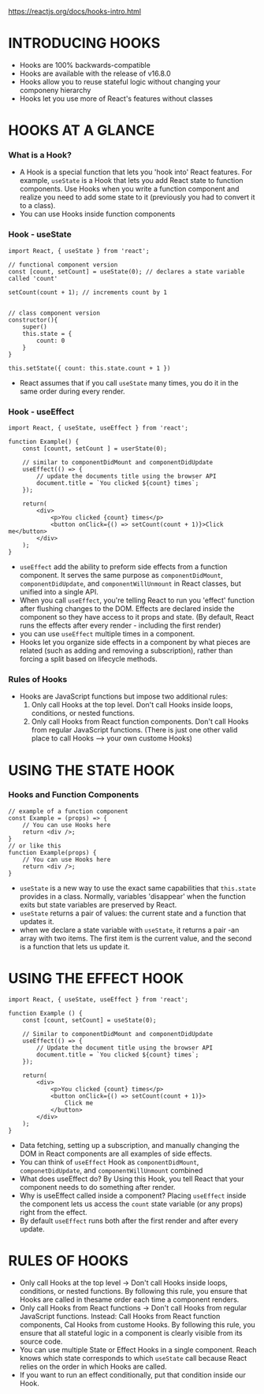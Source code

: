 https://reactjs.org/docs/hooks-intro.html
#		
# INTRODUCING HOOKS

- Hooks are 100% backwards-compatible
- Hooks are available with the release of v16.8.0
- Hooks allow you to reuse stateful logic without changing your componeny hierarchy
- Hooks let you use more of React's features without classes
#
# HOOKS AT A GLANCE

### What is a Hook?
- A Hook is a special function that lets you 'hook into' React features. For example, `useState` is a Hook that lets you add React state to function components. Use Hooks when you write a function component and realize you need to add some state to it (previously you had to convert it to a class).
- You can use Hooks inside function components

### Hook - useState

```
import React, { useState } from 'react';
 
// functional component version
const [count, setCount] = useState(0); // declares a state variable called 'count'

setCount(count + 1); // increments count by 1


// class component version
constructor(){
	super()
	this.state = {
		count: 0
	}
}

this.setState({ count: this.state.count + 1 })
```

- React assumes that if you call `useState` many times, you do it in the same order during every render.

### Hook - useEffect
```
import React, { useState, useEffect } from 'react';

function Example() {
	const [countt, setCount ] = userState(0);

    // similar to componentDidMount and componentDidUpdate
	useEffect(() => {
		// update the documents title using the browser API
 		document.title = `You clicked ${count} times`;
	});

	return(
		<div>
			<p>You clicked {count} times</p>
			<button onClick={() => setCount(count + 1)}>Click me</button>
		</div>
	);
}
```
- `useEffect` add the ability to preform side effects from a function component. It serves the same purpose as `componentDidMount`, `componentDidUpdate`,  and `componentWillUnmount` in React classes, but unified into a single API.
- When you call `useEffect`, you're telling React to run you 'effect' function after flushing changes to the DOM. Effects are declared inside the component so they have access to it props and state. (By default, React runs the effects after every render - including the first render)
- you can use `useEffect` multiple times in a component.
- Hooks let you organize side effects in a component by what pieces are related (such as adding and removing a subscription), rather than forcing a split  based on lifecycle methods.

### Rules of Hooks
- Hooks are JavaScript functions but impose two additional rules:
	1. Only call Hooks at the top level. Don't call Hooks inside loops, conditions, or nested functions.
	2. Only call Hooks from React function components. Don't call Hooks from regular JavaScript functions. (There is just one other valid place to call 
		Hooks --> your own custome Hooks)

#
# USING THE STATE HOOK

### Hooks and Function Components

```
// example of a function component
const Example = (props) => {
	// You can use Hooks here
	return <div />;
}
// or like this
function Example(props) {
	// You can use Hooks here
	return <div />;
}
```

- `useState` is a new way to use the exact same capabilities that `this.state` provides in a class. Normally, variables 'disappear' when the function exits but state variables are preserved by React.
- `useState` returns a pair of values: the current state and a function that updates it.
- when we declare a state variable with `useState`, it returns a pair -an array with two items. The first item is the current value, and the second is a  function that lets us update it.

#
# USING THE EFFECT HOOK

```
import React, { useState, useEffect } from 'react';

function Example () {
	const [count, setCount] = useState(0);

	// Similar to componentDidMount and componentDidUpdate
	useEffect(() => {
		// Update the document title using the browser API
		document.title = `You clicked ${count} times`;
	});

	return(
		<div>
			<p>You clicked {count} times</p>
			<button onClick={() => setCount(count + 1)}>
				Click me
			</button>
		</div>
	);
}
```

- Data fetching, setting up a subscription, and manually changing the DOM in React components are all examples of side effects.
- You can think of `useEffect` Hook as `componentDidMount`, `componetDidUpdate`, and `componentWillUnmount` combined
- What does useEffect do? By Using this Hook, you tell React that your component needs to do something after render.
- Why is useEffect called inside a component? Placing `useEffect` inside the component lets us access the `count` state variable  (or any props) right from the effect.
- By default `useEffect` runs both after the first render and after every update.

#
# RULES OF HOOKS

- Only call Hooks at the top level -> Don't call Hooks inside loops, conditions, or nested functions. By following this rule, you  ensure that Hooks are called in thesame order each time a component renders.
- Only call Hooks from React functions -> Don't call Hooks from regular JavaScript functions. Instead: Call Hooks from React function components, Cal Hooks from custome Hooks. By following this rule, you ensure that all stateful logic in a component is clearly visible from its source code.
- You can use multiple State or Effect Hooks in a single component. Reach knows which state corresponds to which `useState` call because React relies on the order in which Hooks are called.
- If you want to run an effect conditionally, put that condition inside our Hook.












